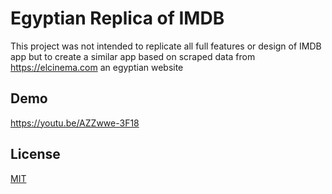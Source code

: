 
# Egyptian Replica of IMDB

This project was not intended to replicate all full features or design of IMDB app but to create a similar app based on scraped data from https://elcinema.com an egyptian website


## Demo

https://youtu.be/AZZwwe-3F18

## License

[MIT](https://choosealicense.com/licenses/mit/)


